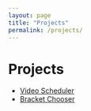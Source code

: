 ```yaml
---
layout: page
title: "Projects"
permalink: /projects/
---
```


<head>
  <title>Projects</title>
</head>

<body>
  <h1>Projects</h1>
    <ul>
      <li>
        <a href = "https://sirector.github.io/projects/videoscheduler/">Video Scheduler</a>
      </li>
      <li>
        <a href = "https://sirector.github.io/projects/bracketchooser/">Bracket Chooser</a>
      </li>
    </ul>
</body>
